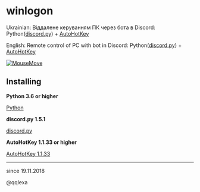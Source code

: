 # winlogon

<p>
Ukrainian: Віддалене керуванням ПК через бота в Discord: Python(<a href=https://github.com/Rapptz/discord.py>discord.py</a>) + <a href=https://www.autohotkey.com>AutoHotKey</a>

English: Remote control of PC with bot in Discord: Python(<a href=https://github.com/Rapptz/discord.py>discord.py</a>) + <a href=https://www.autohotkey.com>AutoHotKey</a>
</p>

[![MouseMove](https://j.gifs.com/4Q7E46.gif)](https://youtu.be/JND1uxRq8FE)

Installing
----------
   
  **Python 3.6 or higher**
  
  <a href=https://www.python.org/downloads>Python</a>
  
  **discord.py 1.5.1**
  
  <a href=https://github.com/Rapptz/discord.py#installing>discord.py</a>
  
  **AutoHotKey 1.1.33 or higher**
  
  <a href=https://www.autohotkey.com>AutoHotKey 1.1.33</a>


----------
since 19.11.2018

@qqlexa

